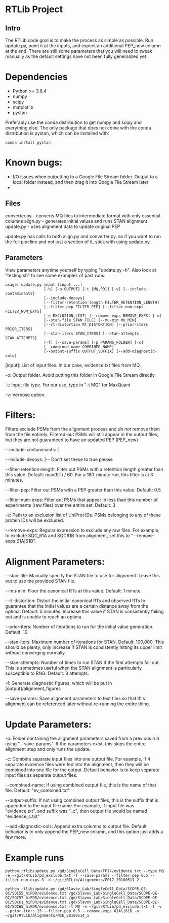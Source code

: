 RTLib Project
=============

Intro
-----

The RTLib code goal is to make the process as simple as possible. Run update.py, point it at the inputs, and expect an additional PEP_new column at the end. There are still some parameters that you will need to tweak manually as the default settings have not been fully generalized yet.

# Dependencies

- Python >= 3.6.4
- numpy
- scipy
- matplotlib
- pystan

Preferably use the conda distribution to get numpy and scipy and everything else. The only package that does not come with the conda distribution is pystan, which can be installed with:

```
conda install pystan
```

# Known bugs:

- I/O issues when outputting to a Google File Stream folder. Output to a local folder instead, and then drag it into Google File Stream later
- 

Files
-----

converter.py  - converts MQ files to intermediate format with only essential columns
align.py      - generates initial values and runs STAN alignment
update.py     - uses alignment data to update original PEP

update.py has calls to both align.py and converter.py, so if you want to run the full pipeline and not just a section of it, stick with using update.py.

Parameters
----------

View parameters anytime yourself by typing "update.py -h". Also look at "testing.sh" to see some examples of past runs.

```
usage: update.py input [input ...]
                 [-h] [-o OUTPUT] [-t {MQ,PD}] [-v] [--include-contaminants]
                 [--include-decoys]
                 [--filter-retention-length FILTER_RETENTION_LENGTH]
                 [--filter-pep FILTER_PEP] [--filter-num-exps FILTER_NUM_EXPS]
                 [-e EXCLUSION_LIST] [--remove-exps REMOVE_EXPS] [-m]
                 [--stan-file STAN_FILE] [--mu-min MU_MIN]
                 [--rt-distortion RT_DISTORTION] [--prior-iters PRIOR_ITERS]
                 [--stan-iters STAN_ITERS] [--stan-attempts STAN_ATTEMPTS]
                 [-f] [--save-params] [-p PARAMS_FOLDER] [-c]
                 [--combined-name COMBINED_NAME]
                 [--output-suffix OUTPUT_SUFFIX] [--add-diagnostic-cols]
```

[input]:           List of input files. In our case, evidence.txt files from MQ.

-o:              Output folder. Avoid putting this folder in Google File Stream directly.

-t:              Input file type. For our use, type in "-t MQ" for MaxQuant

-v:              Verbose option.

# Filters:

Filters exclude PSMs from the alignment process and _do not_ remove them from the file entirely. Filtered-out PSMs will still appear in the output files, but they are not guaranteed to have an updated PEP (PEP_new)

--include-contaminants:  |

--include-decoys:        |-- Don't set these to true please

--filter-retention-length: Filter out PSMs with a retention length greater than this value. Default: max(RT) / 60. For a 180-minute run, this filter is at 3 minutes.

--filter-pep:              Filter out PSMs with a PEP greater than this value. Default: 0.5.

--filter-num-exps:         Filter out PSMs that appear in less than this number of experiments (raw files) over the entire set. Default: 3

-e:                        Path to an exclusion list of UniProt IDs. PSMs belonging to any of these protein IDs will be excluded.

--remove-exps:             Regular expression to exclude any raw files. For example, to exclude SQC_61A and SQC61B from alignment, set this to "--remove-exps 61A\|61B".

# Alignment Parameters:

--stan-file:          Manually specify the STAN file to use for alignment. Leave this out to use the provided STAN file.

--mu-min:             Floor the canonical RTs at this value. Default: 1 minute.

--rt-distortion:      Distort the initial canonical RTs and observed RTs to guarantee that the initial values are a certain distance away from the optima. Default: 0 minutes. Increase this value if STAN is consistently failing out and is unable to reach an optima.

--prior-iters:        Number of iterations to run for the initial value generation. Default: 10

--stan-iters:         Maximum number of iterations for STAN. Default: 100,000. This should be plenty, only increase if STAN is consistently hitting its upper limit without converging normally.

--stan-attempts:      Number of times to run STAN if the first attempts fail out. This is sometimes useful when the STAN alignment is particularly susceptible to RNG. Default: 3 attempts.

-f:                   Generate diagnostic figures, which will be put in [output]/alignment_figures

--save-params:        Save alignment parameters to text files so that this alignment can be referenced later without re-running the entire thing.

# Update Parameters:

-p:               Folder containing the alignment parameters saved from a previous run using "--save-params". If the parameters exist, this skips the entire alignment step and only runs the update.

-c:               Combine separate input files into one output file. For example, if 4 separate evidence files were fed into the alignment, then they will be combined into one file for the output. Default behavior is to keep separate input files as separate output files.

--combined-name:  If using combined output file, this is the name of that file. Default: "ev_combined.txt"

--output-suffix:  If not using combined output files, this is the suffix that is appended to the input file name. For example, if input file was "evidence.txt", and suffix was "_c", then output file would be named "evidence_c.txt"

--add-diagnostic-cols: Append extra columns to output file. Default behavior is to only append the PEP_new column, and this option just adds a few more.


Example runs
============

```
python rtlib/update.py /gd/SingleCell_Data/FP17/evidence.txt --type MQ -e ~/git/RTLib/pd_exclude.txt -f --save-params --filter-pep 0.5 --filter-num-exps 3 -o ~/git/RTLib/Alignments/FP17_20180511_2
```

```
python rtlib/update.py /gd/Slavov_Lab/SingleCell_Data/SCOPE-QE-QC/SQC55_hiFDR/evidence.txt /gd/Slavov_Lab/SingleCell_Data/SCOPE-QE-QC/SQC57_hiFDR/evidence.txt /gd/Slavov_Lab/SingleCell_Data/SCOPE-QE-QC/SQC61_hiFDR/evidence.txt /gd/Slavov_Lab/SingleCell_Data/SCOPE-QE-QC/SQC65_hiFDR/evidence.txt -t MQ -e ~/git/RTLib/pd_exclude.txt -f -v --prior-iters 15 --filter-pep 0.5 --remove-exps 61A\|61B -o ~/git/RTLib/Alignments/NCE_20180514_1
```
